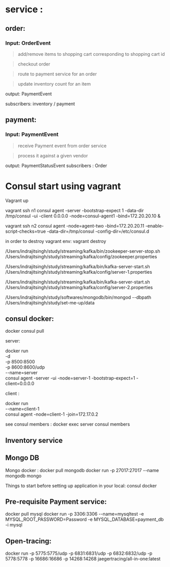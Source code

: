 # service :

## order:

### Input: OrderEvent
> add/remove items to shopping cart corresponding to shopping cart id

> checkout order

> route to payment service for an order

> update inventory count for an item

output: PaymentEvent

subscribers: inventory / payment 

## payment:

### Input: PaymentEvent

> receive Payment event from order service

> process it against a given vendor

output: PaymentStatusEvent
subscribers : Order


# Consul start using vagrant

Vagrant up

vagrant ssh n1
consul agent -server -bootstrap-expect 1 -data-dir /tmp/consul -ui -client 0.0.0.0 -node=consul-agent1 -bind=172.20.20.10 &

vagrant ssh n2
consul agent -node=agent-two -bind=172.20.20.11 -enable-script-checks=true -data-dir=/tmp/consul -config-dir=/etc/consul.d

in order to destroy vagrant env:
vagrant destroy

/Users/indrajitsingh/study/streaming/kafka/bin/zookeeper-server-stop.sh /Users/indrajitsingh/study/streaming/kafka/config/zookeeper.properties

/Users/indrajitsingh/study/streaming/kafka/bin/kafka-server-start.sh /Users/indrajitsingh/study/streaming/kafka/config/server-1.properties

/Users/indrajitsingh/study/streaming/kafka/bin/kafka-server-start.sh /Users/indrajitsingh/study/streaming/kafka/config/server-2.properties

/Users/indrajitsingh/study/softwares/mongodb/bin/mongod --dbpath /Users/indrajitsingh/study/set-me-up/data

## consul docker:

docker consul pull

server:

docker run \
 -d \
 -p 8500:8500 \
 -p 8600:8600/udp \
 --name=server \
 consul agent -server -ui -node=server-1 -bootstrap-expect=1 -client=0.0.0.0

client :

docker run \
 --name=client-1 \
 consul agent -node=client-1 -join=172.17.0.2

see consul members : docker exec server consul members

## Inventory service
## Mongo DB
Mongo docker :
docker pull mongodb
docker run -p 27017:27017 --name mongodb mongo

Things to start before setting up application in your local:
consul
docker


## Pre-requisite Payment service:
docker pull mysql
docker run -p 3306:3306 --name=mysqltest -e MYSQL_ROOT_PASSWORD=Password -e MYSQL_DATABASE=payment_db -i mysql

## Open-tracing:
docker run -p 5775:5775/udp -p 6831:6831/udp -p 6832:6832/udp -p 5778:5778 -p 16686:16686 -p 14268:14268 jaegertracing/all-in-one:latest

